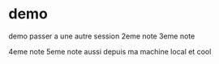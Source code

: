 # demo
demo passer a une autre session
2eme note 
3eme note 



4eme note
5eme note 
aussi depuis ma machine local et cool 
